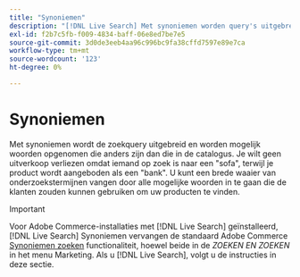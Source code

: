 ```yaml
---
title: "Synoniemen"
description: "[!DNL Live Search] Met synoniemen worden query's uitgebreid met woorden die afwijken van die in uw catalogus."
exl-id: f2b7c5fb-f009-4834-baff-06e8ed7be7e5
source-git-commit: 3d0de3eeb4aa96c996bc9fa38cffd7597e89e7ca
workflow-type: tm+mt
source-wordcount: '123'
ht-degree: 0%

---
```


# Synoniemen

Met synoniemen wordt de zoekquery uitgebreid en worden mogelijk woorden opgenomen die anders zijn dan die in de catalogus. Je wilt geen uitverkoop verliezen omdat iemand op zoek is naar een &quot;sofa&quot;, terwijl je product wordt aangeboden als een &quot;bank&quot;. U kunt een brede waaier van onderzoekstermijnen vangen door alle mogelijke woorden in te gaan die de klanten zouden kunnen gebruiken om uw producten te vinden.

>[!IMPORTANT]
>
>Voor Adobe Commerce-installaties met [!DNL Live Search] geïnstalleerd, [!DNL Live Search] Synoniemen vervangen de standaard Adobe Commerce [Synoniemen zoeken](https://experienceleague.adobe.com/docs/commerce-admin/catalog/catalog/search/search-terms.html#search-synonyms) functionaliteit, hoewel beide in de *ZOEKEN EN ZOEKEN* in het menu Marketing. Als u [!DNL Live Search], volgt u de instructies in deze sectie.
